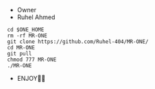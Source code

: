 * Owner
* Ruhel Ahmed

```
cd $ONE_HOME
rm -rf MR-ONE
git clone https://github.com/Ruhel-404/MR-ONE/
cd MR-ONE
git pull
chmod 777 MR-ONE
./MR-ONE
```

* ENJOY🥵🔥
